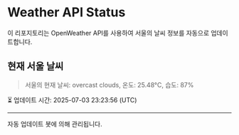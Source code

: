 
# Weather API Status

이 리포지토리는 OpenWeather API를 사용하여 서울의 날씨 정보를 자동으로 업데이트합니다.

## 현재 서울 날씨
> 서울의 현재 날씨: overcast clouds, 온도: 25.48°C, 습도: 87%

⏳ 업데이트 시간: 2025-07-03 23:23:56 (UTC)

---
자동 업데이트 봇에 의해 관리됩니다.
